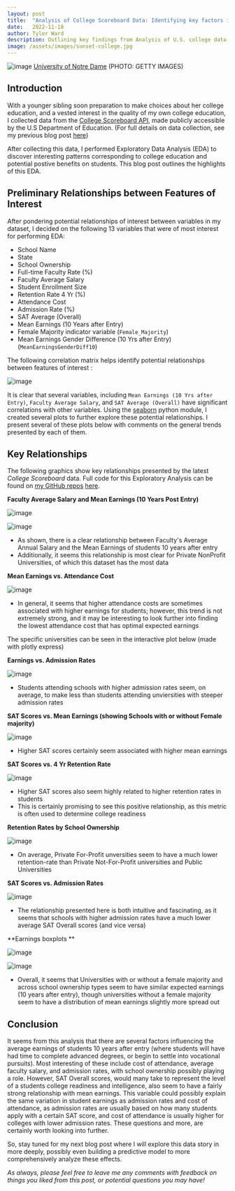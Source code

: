 ```yaml
---
layout: post
title:  "Analysis of College Scoreboard Data: Identifying key factors in Higher Education on student success"
date:   2022-11-18
author: Tyler Ward
description: Outlining key findings from Analysis of U.S. college data, this post helps us show what factors lead to high post grad earnings, student retention, and more!
image: /assets/images/sunset-college.jpg
---
```


![image](https://user-images.githubusercontent.com/112500643/202838799-a9e7fdc6-25b7-402e-b281-7b8bd384a386.png)
[University of Notre Dame](https://www.travelandleisure.com/attractions/colleges-universities/americas-most-beautiful-college-campuses) (PHOTO: GETTY IMAGES)

## Introduction

With a younger sibling soon preparation to make choices about her college education, and a vested interest in the quality of my own college education, I collected data from the [College Scoreboard API](https://collegescorecard.ed.gov/data/documentation/), made publicly accessible by the U.S Department of Education. (For full details on data collection, see my previous blog post [here](https://runstats21.github.io/stat-386-projects/2022/10/17/webscraping-post.html))

After collecting this data, I performed Exploratory Data Analysis (EDA) to discover interesting patterns corresponding to college education and potential postive benefits on students. This blog post outlines the highlights of this EDA.

## Preliminary Relationships between Features of Interest
After pondering potential relationships of interest between variables in my dataset, I decided on the following 13 variables that were of most interest for performing EDA:
* School Name
* State
* School Ownership
* Full-time Faculty Rate (%)
* Faculty Average Salary
* Student Enrollment Size
* Retention Rate 4 Yr (%)
* Attendance Cost
* Admission Rate (%)
* SAT Average (Overall)
* Mean Earnings (10 Years after Entry)
* Female Majority indicator variable (`Female_Majority`)
* Mean Earnings Gender Difference (10 Yrs after Entry) (`MeanEarningsGenderDiff10`)


The following correlation matrix helps identify potential relationships between features of interest :

![image](https://user-images.githubusercontent.com/112500643/202818523-446f4156-446d-4481-af99-762322707ce3.png)

It is clear that several variables, including `Mean Earnings (10 Yrs after Entry)`, `Faculty Average Salary`, and `SAT Average (Overall)` have significant correlations with other variables. Using the [seaborn](https://seaborn.pydata.org/) python module, I created several plots to further explore these potential relationships. I present several of these plots below with comments on the general trends presented by each of them.


## Key Relationships

The following graphics show key relationships presented by the latest *College Scoreboard* data. Full code for this Exploratory Analysis can be found on [my GitHub repos](https://github.com/runstats21/college-score-card-analysis) [here](https://github.com/runstats21/college-score-card-analysis/blob/main/CollegeScorecardEDA.ipynb).


**Faculty Average Salary and Mean Earnings (10 Years Post Entry)**

![image](https://user-images.githubusercontent.com/112500643/202822726-1694b4bd-ea7b-43a3-bda9-1283b8a01b41.png)


![image](https://user-images.githubusercontent.com/112500643/202822742-0456e77b-3445-4f80-a5a0-d539721233ae.png)


* As shown, there is a clear relationship between Faculty's Average Annual Salary and the Mean Earnings of students 10 years after entry
* Additionally, it seems this relationship is most clear for Private NonProfit Universities, of which this dataset has the most data




**Mean Earnings vs. Attendance Cost**

![image](https://user-images.githubusercontent.com/112500643/202822869-187a1a31-5a78-4628-9bb0-2b50b98dae19.png)

* In general, it seems that higher attendance costs are sometimes associated with higher earnings for students; however, this trend is not extremely strong, and it may be interesting to look further into finding the lowest attendance cost that has optimal expected earnings

The specific universities can be seen in the interactive plot below (made with plotly express)


**Earnings vs. Admission Rates**

![image](https://user-images.githubusercontent.com/112500643/202822974-8419f85b-f893-4e64-8e1f-4c1b30e8f4ab.png)

* Students attending schools with higher admission rates seem, on average, to make less than students attending unviersities with steeper admission rates


**SAT Scores vs. Mean Earnings (showing Schools with or without Female majority)**

![image](https://user-images.githubusercontent.com/112500643/202822810-c6914c1b-b24a-453f-842c-61beb078057b.png)

* Higher SAT scores certainly seem associated with higher mean earnings


**SAT Scores vs. 4 Yr Retention Rate**

![image](https://user-images.githubusercontent.com/112500643/202822847-c57e23c1-8150-4d50-adeb-ee03738109b6.png)

* Higher SAT scores also seem highly related to higher retention rates in students
* This is certainly promising to see this positive relationship, as this metric is often used to determine college readiness

**Retention Rates by School Ownership**

![image](https://user-images.githubusercontent.com/112500643/202823289-da31968a-23ef-4a46-be42-7648a59defcb.png)


* On average, Private For-Profit unversities seem to have a much lower retention-rate than Private Not-For-Profit universities and Public Universities 

**SAT Scores vs. Admission Rates**

![image](https://user-images.githubusercontent.com/112500643/202823349-a6c8ded8-fd76-4f43-b316-8c00b01d113d.png)

* The relationship presented here is both intuitive and fascinating, as it seems that schools with higher admission rates have a much lower average SAT Overall scores (and vice versa)

**Earnings boxplots **

![image](https://user-images.githubusercontent.com/112500643/202839880-b152b6d7-1770-4153-a6ab-b17caa83dfb4.png)

![image](https://user-images.githubusercontent.com/112500643/202839888-ba3010b7-777d-448b-adfe-820054f27d85.png)

* Overall, it seems that Universities with or without a female majority and across school ownership types seem to have similar expected earnings (10 years after entry), though universities without a female majority seem to have a distribution of mean earnings slightly more spread out

## Conclusion

It seems from this analysis that there are several factors influencing the average earnings of students 10 years after entry (where students will have had time to complete advanced degrees, or begin to settle into vocational pursuits). Most interesting of these include cost of attendance, average faculty salary, and admission rates, with school ownership possibly playing a role. However, SAT Overall scores, would many take to represent the level of a students college readiness and intelligence, also seem to have a fairly strong relationship with mean earnings. This variable could possibly explain the same variation in student earnings as admission rates and cost of attendance, as admission rates are usually based on how many students apply with a certain SAT score, and cost of attendance is usually higher for colleges with lower admission rates. These questions and more, are certainly worth looking into further.

So, stay tuned for my next blog post where I will explore this data story in more deeply, possibly even building a predictive model to more comprehensively analyze these effects.

*As always, please feel free to leave me any comments with feedback on things you liked from this post, or potential questions you may have!*
